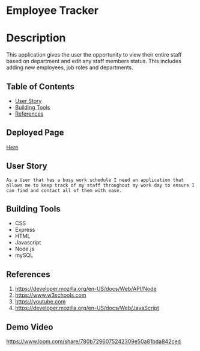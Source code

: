 
# Employee Tracker 
# Description

This application gives the user the opportunity to view their entire staff based on department and edit any staff members status. This includes adding new employees, job roles and departments.

## Table of Contents
 * [User Story](#User-Story)
 * [Building Tools](#Building-Tools)
 * [References](#References)



## Deployed Page
 [Here](https://paxton44.github.io/Employee-Tracker/)



## User Story
<pre><code>As a User that has a busy work schedule I need an application that allows me to keep track of my staff throughout my work day to ensure I can find and contact all of them with ease.</code></pre>

## Building Tools 
 * CSS
 * Express
 * HTML
 * Javascript
 * Node.js
 * mySQL
 

## References
1. https://developer.mozilla.org/en-US/docs/Web/API/Node
2. https://www.w3schools.com
3. https://youtube.com
4. https://developer.mozilla.org/en-US/docs/Web/JavaScript


## Demo Video
https://www.loom.com/share/780b7296075242309e50a81bda842ced
